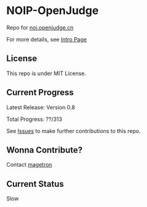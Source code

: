 # NOIP-OpenJudge

Repo for [noi.openjudge.cn](http://noi.openjudge.cn/)

For more details, see [Intro Page](http://magetron.github.io/NOIP-openjudge/)

## License

This repo is under MIT License.

## Current Progress

Latest Release: Version 0.8

Total Progress: ??/313 

See [Issues](https://github.com/magetron/NOIP-openjudge/issues) to make further contributions to this repo.

## Wonna Contribute?

Contact [magetron](http://scr.im/patrickw)

## Current Status

Slow
